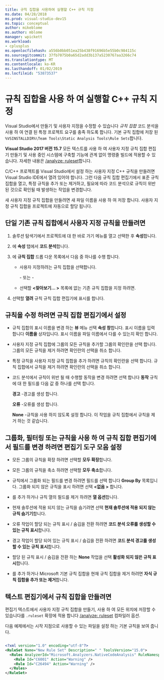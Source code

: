 ```yaml
---
title: 규칙 집합을 사용하여 실행할 C++ 규칙 지정
ms.date: 04/28/2018
ms.prod: visual-studio-dev15
ms.topic: conceptual
author: mikeblome
ms.author: mblome
manager: wpickett
ms.workload:
- cplusplus
ms.openlocfilehash: a556b0bb051ea25b438f91696b5e55b0c984115c
ms.sourcegitcommit: 37fb7075b0a65d2add3b137a5230767aa3266c74
ms.translationtype: MT
ms.contentlocale: ko-KR
ms.lasthandoff: 01/02/2019
ms.locfileid: "53873537"
---
```

# <a name="use-rule-sets-to-specify-the-c-rules-to-run"></a>규칙 집합을 사용 하 여 실행할 C++ 규칙 지정

Visual Studio에서 만들기 및 사용자 지정을 수정할 수 있습니다 *규칙 집합* 코드 분석을 사용 하 여 연결 된 특정 프로젝트 요구를 충족 하도록 합니다. 기본 규칙 집합에 저장 된 `%VSINSTALLDIR%\Team Tools\Static Analysis Tools\Rule Sets`합니다.

**Visual Studio 2017 버전 15.7** 모든 텍스트를 사용 하 여 사용자 지정 규칙 집합 편집기 만들기 및 사용 중인 시스템에 구축할 기능에 관계 없이 명령줄 빌드에 적용할 수 있습니다. 자세한 내용은 [/analyze: ruleset](/cpp/build/reference/analyze-code-analysis)합니다.

C/C++ 프로젝트를 Visual Studio에서 설정 하는 사용자 지정 C++ 규칙을 만들려면 Visual Studio IDE에서 열려 있어야 합니다. 그런 다음 규칙 집합 편집기에서 표준 규칙 집합을 열고, 특정 규칙을 추가 또는 제거하고, 필요에 따라 코드 분석으로 규칙이 위반된 것으로 확인될 때 발생하는 작업을 변경합니다.

새 사용자 지정 규칙 집합을 만들려면 새 파일 이름을 사용 하 여 저장 합니다. 사용자 지정 규칙 집합을 프로젝트에 자동으로 할당 됩니다.

## <a name="to-create-a-custom-rule-from-a-single-existing-rule-set"></a>단일 기존 규칙 집합에서 사용자 지정 규칙을 만들려면

1. 솔루션 탐색기에서 프로젝트에 대 한 바로 가기 메뉴를 열고 선택한 후 **속성**합니다.

2. 에 **속성** 탭에서 **코드 분석**합니다.

3. 에 **규칙 집합** 드롭 다운 목록에서 다음 중 하나를 수행 합니다.

   - 사용자 지정하려는 규칙 집합을 선택합니다.

     \- 또는 -

   - 선택할  **\<찾아보기... >** 목록에 없는 기존 규칙 집합을 지정 하려면.

4. 선택할 **열려** 규칙 규칙 집합 편집기에 표시를 합니다.

## <a name="to-modify-a-rule-set-in-the-rule-set-editor"></a>규칙을 수정 하려면 규칙 집합 편집기에서 설정

- 규칙 집합의 표시 이름을 변경 하는 **뷰** 메뉴 선택 **속성 창**합니다. 표시 이름을 입력 합니다 **이름을** 상자입니다. 표시 이름을 파일 이름에서 다를 수 있는지 확인 합니다.

- 사용자 지정 규칙 집합에 그룹의 모든 규칙을 추가할 그룹의 확인란을 선택 합니다. 그룹의 모든 규칙을 제거 하려면 확인란의 선택을 취소 합니다.

- 특정 규칙을 사용자 지정 규칙 집합을 추가 하려면 규칙의 확인란을 선택 합니다. 규칙 집합에서 규칙을 제거 하려면 확인란의 선택을 취소 합니다.

- 코드 분석에서 규칙이 위반 될 때 수행할 동작을 변경 하려면 선택 합니다 **동작** 규칙에 대 한 필드를 다음 값 중 하나를 선택 합니다.

     **경고** -경고를 생성 합니다.

     **오류** -오류를 생성 합니다.

     **None** -규칙을 사용 하지 않도록 설정 합니다. 이 작업을 규칙 집합에서 규칙을 제거 하는 것 같습니다.

## <a name="to-group-filter-or-change-the-fields-in-the-rule-set-editor-by-using-the-rule-set-editor-toolbar"></a>그룹화, 필터링 또는 규칙을 사용 하 여 규칙 집합 편집기에서 필드를 변경 하려면 편집기 도구 모음 설정

- 모든 그룹의 규칙을 확장 하려면 선택할 **모두 확장**합니다.

- 모든 그룹의 규칙을 축소 하려면 선택할 **모두 축소**합니다.

- 규칙에서 그룹화 되는 필드를 변경 하려면 필드를 선택 합니다 **Group By** 목록입니다. 그룹화 되지 않은 규칙을 표시 하려면 선택  **\<없음 >** 합니다.

- 를 추가 하거나 규칙 열의 필드를 제거 하려면 **열 옵션**합니다.

- 현재 솔루션에 적용 되지 않는 규칙을 숨기려면 선택 **현재 솔루션에 적용 되지 않는 규칙 숨기기**합니다.

- 오류 작업이 할당 되는 규칙 표시 / 숨김을 전환 하려면 **코드 분석 오류를 생성할 수 있는 규칙 표시**합니다.

- 경고 작업이 할당 되어 있는 규칙 표시 / 숨김을 전환 하려면 **코드 분석 경고를 생성할 수 있는 규칙 표시**합니다.

- 할당 된 규칙 표시 / 숨김을 전환 하는 **None** 작업을 선택 **활성화 되지 않은 규칙 표시**합니다.

- 를 추가 하거나 Microsoft 기본 규칙 집합을 현재 규칙 집합을 제거 하려면 **자식 규칙 집합을 추가 또는 제거**합니다.

## <a name="to-create-a-rule-set-in-a-text-editor"></a>텍스트 편집기에서 규칙 집합을 만들려면

편집기 텍스트에서 사용자 지정 규칙 집합을 만들기, 사용 하 여 모든 위치에 저장할 수 있습니다를 `.ruleset` 확장에 적용 합니다 [/analyze: ruleset](/cpp/build/reference/analyze-code-analysis) 컴파일러 옵션.

다음 예제에서는 시작 지점으로 사용할 수 있는 파일을 설정 하는 기본 규칙을 보여 줍니다.

```xml

<?xml version="1.0" encoding="utf-8"?>
<RuleSet Name="New Rule Set" Description=" " ToolsVersion="15.0">
  <Rules AnalyzerId="Microsoft.Analyzers.NativeCodeAnalysis" RuleNamespace="Microsoft.Rules.Native">
    <Rule Id="C6001" Action="Warning" />
    <Rule Id="C26494" Action="Warning" />
  </Rules>
</RuleSet>
```
